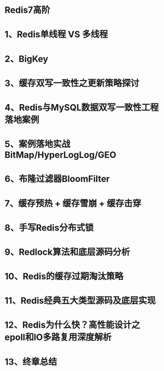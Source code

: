 # Redis7高阶

# 1、Redis单线程 VS 多线程





# 2、BigKey

# 3、缓存双写一致性之更新策略探讨

# 4、Redis与MySQL数据双写一致性工程落地案例

# 5、案例落地实战BitMap/HyperLogLog/GEO

# 6、布隆过滤器BloomFilter

# 7、缓存预热 + 缓存雪崩 + 缓存击穿

# 8、手写Redis分布式锁

# 9、Redlock算法和底层源码分析

# 10、Redis的缓存过期淘汰策略

# 11、Redis经典五大类型源码及底层实现

# 12、Redis为什么快？高性能设计之epoll和IO多路复用深度解析

# 13、终章总结